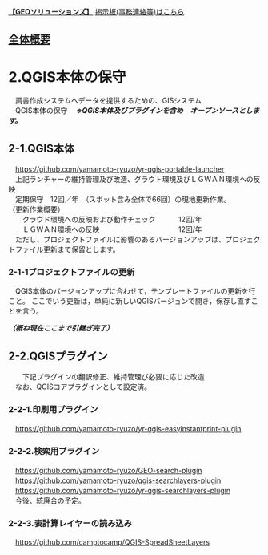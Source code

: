 **[【GEOソリューションズ】](https://geo-sol.co.jp/)**  [掲示板(事務連絡等)はこちら](https://github.com/city-soja-chiiki/QGIS_maintenance/blob/main/README.md)  
## [全体概要](https://github.com/city-soja-chiiki/QGIS)  
# 2.QGIS本体の保守  
　調書作成システムへデータを提供するための、GISシステム  
　QGIS本体の保守 
　***※QGIS本体及びプラグインを含め　オープンソースとします。***

## 2-1.QGIS本体  
　https://github.com/yamamoto-ryuzo/yr-qgis-portable-launcher    
　上記ランチャーの維持管理及び改造、グラウト環境及びＬＧＷＡＮ環境への反映  
　定期保守　12回／年　（スポット含み全体で66回）の現地更新作業。  
（更新作業概要）  
　　クラウド環境への反映および動作チェック 　　　12回/年  
　　ＬＧＷＡＮ環境への反映　　　　　　　　　　　 12回/年  
　ただし、プロジェクトファイルに影響のあるバージョンアップは、プロジェクトファイル更新まで保留とします。 
 
### 2-1-1プロジェクトファイルの更新  
　QGIS本体のバージョンアップに合わせて，テンプレートファイルの更新を行こと。
  ここでいう更新は，単純に新しいQGISバージョンで開き，保存し直すことを言う。
  
***（概ね現在ここまで引継ぎ完了）***　 

## 2-2.QGISプラグイン  
　　下記プラグインの翻訳修正、維持管理び必要に応じた改造  
  　なお、QGISコアプラグインとして設定済。  
### 2-2-1.印刷用プラグイン  
　https://github.com/yamamoto-ryuzo/yr-qgis-easyinstantprint-plugin  
### 2-2-2.検索用プラグイン  
　https://github.com/yamamoto-ryuzo/GEO-search-plugin  
　https://github.com/yamamoto-ryuzo/qgis-searchlayers-plugin  
　https://github.com/yamamoto-ryuzo/yr-qgis-searchlayers-plugin  
　今後、統廃合の予定。
### 2-2-3.表計算レイヤーの読み込み  
　https://github.com/camptocamp/QGIS-SpreadSheetLayers
